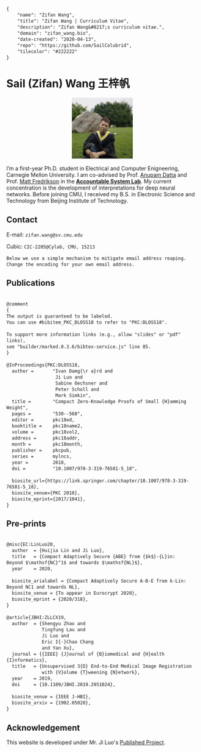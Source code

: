 ```bio-meta
{
    "name": "Zifan Wang",
    "title": "Zifan Wang | Curriculum Vitae",
    "description": "Zifan Wang&#8217;s curriculum vitae.",
    "domain": "zifan_wang.bio",
    "date-created": "2020-04-13",
    "repo": "https://github.com/SailColubrid",
    "tilecolor": "#222222"
}
```

# Sail (Zifan) Wang<span aria-hidden="true"> </span><span lang="zh-CN">王梓帆</span><span aria-hidden="true"></span>

<figure class="gl-page-background gl-float-right gl-image-box" style="text-align: center;"><img src="/assets/images/hero-image.jpeg" alt="A photo of Zifan Wang" width="160" height="160" style="max-width: 160px;" /></figure>

I’m a first-year Ph.D. student in Electrical and Computer Enigneering, Carnegie Mellon University. I am co-advised by Prof. [Anupam Datta](http://www.andrew.cmu.edu/user/danupam/) and Prof. [Matt Fredrikson](http://www.cs.cmu.edu/~mfredrik/) in the [**Accountable System Lab**](https://fairlyaccountable.org). My current concentration is the development of interpretations for deep neural networks. Before joining CMU, I received my B.S. in Electronic Science and Technology from Beijing Institute of Technology.


## Contact
E-mail: `zifan.wang@sv.cmu.edu`

Cubic: `CIC-2205@Cylab, CMU, 15213`


```bio-remove
Below we use a simple mechanism to mitigate email address reaping.
Change the encoding for your own email address.
```

<!--[bio][protect]
<script type="application/javascript">
window.setTimeout(function ()
{
var addr = [108,117,111,106,105,64,99,115,46,119,97,115,104,105,110,103,116,111,110,46,101,100,117];
addr = String.fromCharCode.apply(String, addr);
var eml = document.getElementById('_eml');
eml.innerHTML = '<a href="mailto:' + addr + '">' + addr + '</a>';
eml.removeAttribute('class');
}, 600);
</script>
[bio]-->

## Publications

```blog-bib

@comment
{
The output is guaranteed to be labeled.
You can use #bibitem_PKC_DLOSS18 to refer to "PKC:DLOSS18".

To support more information links (e.g., allow "slides" or "pdf" links),
see "builder/marked.0.3.6/bibtex-service.js" line 85.
}

@InProceedings{PKC:DLOSS18,
  author =       "Ivan Damg{\r a}rd and
                  Ji Luo and
                  Sabine Oechsner and
                  Peter Scholl and
                  Mark Simkin",
  title =        "Compact Zero-Knowledge Proofs of Small {H}amming Weight",
  pages =        "530--560",
  editor =       pkc18ed,
  booktitle =    pkc18name2,
  volume =       pkc18vol2,
  address =      pkc18addr,
  month =        pkc18month,
  publisher =    pkcpub,
  series =       mylncs,
  year =         2018,
  doi =          "10.1007/978-3-319-76581-5_18",

  biosite_url={https://link.springer.com/chapter/10.1007/978-3-319-76581-5_18},
  biosite_venue={PKC 2018},
  biosite_eprint={2017/1041},
}

```

## Pre-prints

```blog-bib

@misc{EC:LinLuo20,
  author  = {Huijia Lin and Ji Luo},
  title   = {Compact Adaptively Secure {ABE} from {$k$}-{L}in:
Beyond $\mathsf{NC}^1$ and towards $\mathsf{NL}$},
  year    = 2020,

  biosite_arialabel = {Compact Adaptively Secure A-B-E from k-Lin: Beyond NC1 and towards NL},
  biosite_venue = {To appear in Eurocrypt 2020},
  biosite_eprint = {2020/318},
}

@article{JBHI:ZLLCX19,
  author  = {Shengyu Zhao and
             Tingfung Lau and
             Ji Luo and
             Eric I{-}Chao Chang
             and Yan Xu},
  journal = {{IEEE} {J}ournal of {B}iomedical and {H}ealth {I}nformatics},
  title   = {Unsupervised 3{D} End-to-End Medical Image Registration
             with {V}olume {T}weening {N}etwork},
  year    = 2019,
  doi     = {10.1109/JBHI.2019.2951024},

  biosite_venue = {IEEE J-HBI},
  biosite_arxiv = {1902.05020},
}

```

## Acknowledgement

This website is developed under Mr. Ji Luo's [Published Project](http://iiis.tsinghua.edu.cn/en/).
